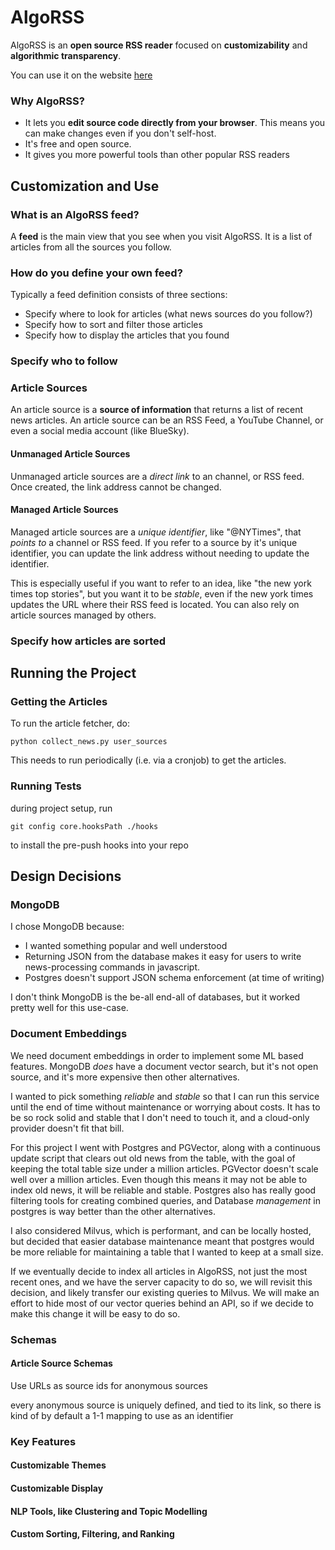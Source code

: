 # AlgoRSS

AlgoRSS is an **open source RSS reader** focused on **customizability** and **algorithmic transparency**. 

You can use it on the website [here](https://tbd19201230912091209.com)

### Why AlgoRSS?
- It lets you **edit source code directly from your browser**. This means you can make changes even if you don't self-host.
- It's free and open source.
- It gives you more powerful tools than other popular RSS readers

## Customization and Use
### What is an AlgoRSS feed?
A **feed** is the main view that you see when you visit AlgoRSS. It is a list of articles from all the sources you follow.

### How do you define your own feed?
Typically a feed definition consists of three sections:
- Specify where to look for articles (what news sources do you follow?)
- Specify how to sort and filter those articles
- Specify how to display the articles that you found

### Specify who to follow
### Article Sources
An article source is a **source of information** that returns a list of recent news articles. An article source can be an RSS Feed, a YouTube Channel, or even a social media account (like BlueSky).

#### Unmanaged Article Sources
Unmanaged article sources are a *direct link* to an channel, or RSS feed. Once created, the link address cannot be changed.

#### Managed Article Sources
Managed article sources are a *unique identifier*, like "@NYTimes", that *points to* a channel or RSS feed. If you refer to a source by it's unique identifier, you can update the link address without needing to update the identifier.

This is especially useful if you want to refer to an idea, like "the new york times top stories", but you want it to be *stable*, even if the new york times updates the URL where their RSS feed is located. You can also rely on article sources managed by others.

### Specify how articles are sorted

## Running the Project
### Getting the Articles
To run the article fetcher, do:

```
python collect_news.py user_sources
```

This needs to run periodically (i.e. via a cronjob) to get the articles.
### Running Tests
during project setup, run
```
git config core.hooksPath ./hooks
```

to install the pre-push hooks into your repo

## Design Decisions
### MongoDB
I chose MongoDB because:
- I wanted something popular and well understood
- Returning JSON from the database makes it easy
  for users to write news-processing commands in javascript.
- Postgres doesn't support JSON schema enforcement (at time of writing)

I don't think MongoDB is the be-all end-all of databases, but it worked pretty well for this use-case.

### Document Embeddings
We need document embeddings in order to implement some ML based features. MongoDB _does_ have a document vector search, but it's not open source, and it's more expensive then other alternatives.

I wanted to pick something _reliable_ and _stable_ so that I can run this service until the end of time without maintenance or worrying about costs. It has to be so rock solid and stable that I don't need to touch it, and a cloud-only provider doesn't fit that bill.

For this project I went with Postgres and PGVector, along with a continuous update script that clears out old news from the table, with the goal of keeping the total table size under a million articles. PGVector doesn't scale well over a million articles. Even though this means it may not be able to index old news, it will be reliable and stable. Postgres also has really good filtering tools for creating combined queries, and Database _management_ in postgres is way better than the other alternatives.

I also considered Milvus, which is performant, and can be locally hosted, but decided that easier database maintenance meant that postgres would be more reliable for maintaining a table that I wanted to keep at a small size.

If we eventually decide to index all articles in AlgoRSS, not just the most recent ones, and we have the server capacity to do so, we will revisit this decision, and likely transfer our existing queries to Milvus. We will make an effort to hide most of our vector queries behind an API, so if we decide to make this change it will be easy to do so.

### Schemas
#### Article Source Schemas
Use URLs as source ids for anonymous sources

every anonymous source is uniquely defined, and tied to its link, so there is kind of by default a 1-1 mapping to use as an identifier




### Key Features
#### Customizable Themes
#### Customizable Display
#### NLP Tools, like Clustering and Topic Modelling
#### Custom Sorting, Filtering, and Ranking


